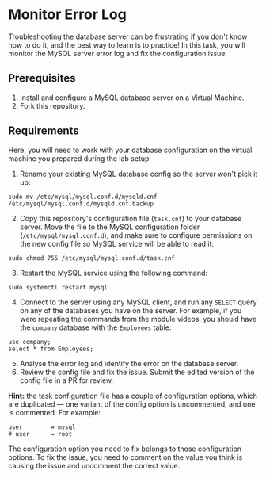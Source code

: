 # Monitor Error Log

Troubleshooting the database server can be frustrating if you don't know how to do it, and the best way to learn is to practice! In this task, you will monitor the MySQL server error log and fix the configuration issue.

## Prerequisites

1. Install and configure a MySQL database server on a Virtual Machine.
2. Fork this repository.

## Requirements

Here, you will need to work with your database configuration on the virtual machine you prepared during the lab setup:

1. Rename your existing MySQL database config so the server won't pick it up:
```
sudo mv /etc/mysql/mysql.conf.d/mysqld.cnf /etc/mysql/mysql.conf.d/mysqld.cnf.backup
```
2. Copy this repository's configuration file (`task.cnf`) to your database server. Move the file to the MySQL configuration folder (`/etc/mysql/mysql.conf.d`), and make sure to configure permissions on the new config file so MySQL service will be able to read it:
```
sudo chmod 755 /etc/mysql/mysql.conf.d/task.cnf
```
3. Restart the MySQL service using the following command:
```
sudo systemctl restart mysql
```
4. Connect to the server using any MySQL client, and run any `SELECT` query on any of the databases you have on the server. For example, if you were repeating the commands from the module videos, you should have the `company` database with the `Employees` table: 
```
use company; 
select * from Employees;
```  
5. Analyse the error log and identify the error on the database server. 
6. Review the config file and fix the issue. Submit the edited version of the config file in a PR for review. 

**Hint:** the task configuration file has a couple of configuration options, which are duplicated — one variant of the config option is uncommented, and one is commented. For example: 
``` 
user		= mysql
# user		= root
```
The configuration option you need to fix belongs to those configuration options. To fix the issue, you need to comment on the value you think is causing the issue and uncomment the correct value.  
